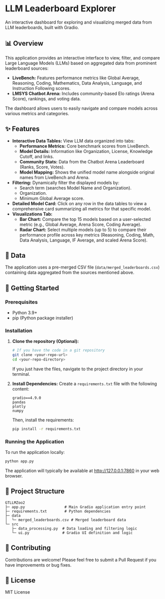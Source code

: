 # LLM Leaderboard Explorer

An interactive dashboard for exploring and visualizing merged data from LLM leaderboards, built with Gradio.

## 📊 Overview

This application provides an interactive interface to view, filter, and compare Large Language Models (LLMs) based on aggregated data from prominent leaderboard sources:

* **LiveBench:** Features performance metrics like Global Average, Reasoning, Coding, Mathematics, Data Analysis, Language, and Instruction Following scores.
* **LMSYS Chatbot Arena:** Includes community-based Elo ratings (Arena Score), rankings, and voting data.

The dashboard allows users to easily navigate and compare models across various metrics and categories.

## ✨ Features

* **Interactive Data Tables:** View LLM data organized into tabs:
    * **Performance Metrics:** Core benchmark scores from LiveBench.
    * **Model Details:** Information like Organization, License, Knowledge Cutoff, and links.
    * **Community Stats:** Data from the Chatbot Arena Leaderboard (Ranks, Score, Votes).
    * **Model Mapping:** Shows the unified model name alongside original names from LiveBench and Arena.
* **Filtering:** Dynamically filter the displayed models by:
    * Search term (searches Model Name and Organization).
    * Organization.
    * Minimum Global Average score.
* **Detailed Model Card:** Click on any row in the data tables to view a comprehensive card summarizing all metrics for that specific model.
* **Visualizations Tab:**
    * **Bar Chart:** Compare the top 15 models based on a user-selected metric (e.g., Global Average, Arena Score, Coding Average).
    * **Radar Chart:** Select multiple models (up to 5) to compare their performance profile across key metrics (Reasoning, Coding, Math, Data Analysis, Language, IF Average, and scaled Arena Score).

## 💾 Data

The application uses a pre-merged CSV file (`data/merged_leaderboards.csv`) containing data aggregated from the sources mentioned above.

## 🚀 Getting Started

### Prerequisites

* Python 3.9+
* pip (Python package installer)

### Installation

1.  **Clone the repository (Optional):**
    ```bash
    # If you have the code in a git repository
    git clone <your-repo-url>
    cd <your-repo-directory>
    ```
    If you just have the files, navigate to the project directory in your terminal.

2.  **Install Dependencies:**
    Create a `requirements.txt` file with the following content:
    ```text
    gradio==4.9.0
    pandas
    plotly
    numpy
    ```
    Then, install the requirements:
    ```bash
    pip install -r requirements.txt
    ```

### Running the Application

To run the application locally:

```bash
python app.py
```

The application will typically be available at http://127.0.0.1:7860 in your web browser.

## 📁 Project Structure

```
GTLLMZoo2
├─ app.py                  # Main Gradio application entry point
├─ requirements.txt        # Python dependencies
├─ data
│  └─ merged_leaderboards.csv # Merged leaderboard data
└─ src
   ├─ data_processing.py  # Data loading and filtering logic
   └─ ui.py               # Gradio UI definition and logic

```

## 🤝 Contributing

Contributions are welcome! Please feel free to submit a Pull Request if you have improvements or bug fixes.

## 📄 License

MIT License